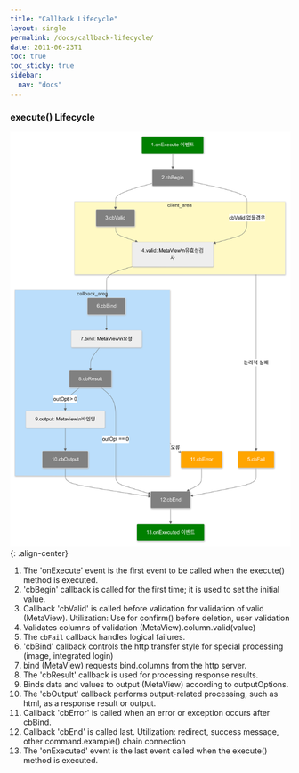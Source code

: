 ```yaml
---
title: "Callback Lifecycle"
layout: single
permalink: /docs/callback-lifecycle/
date: 2011-06-23T1
toc: true
toc_sticky: true
sidebar:
  nav: "docs"
---
```


### execute() Lifecycle

![image-center](/assets/images/cb-diagram-2024-08-16-010115.png){: .align-center}


1. The 'onExecute' event is the first event to be called when the execute() method is executed.
2. 'cbBegin' callback is called for the first time; it is used to set the initial value.
3. Callback 'cbValid' is called before validation for validation of valid (MetaView). 
   Utilization: Use for confirm() before deletion, user validation
4. Validates columns of validation (MetaView).column.valid(value)
5. The `cbFail` callback handles logical failures.
6. 'cbBind' callback controls the http transfer style for special processing (image, integrated login)
7. bind (MetaView) requests bind.columns from the http server.
8. The 'cbResult' callback is used for processing response results.
9. Binds data and values to output (MetaView) according to outputOptions.
10. The 'cbOutput' callback performs output-related processing, such as html, as a response result or output.
11. Callback 'cbError' is called when an error or exception occurs after cbBind.
12. Callback 'cbEnd' is called last.
    Utilization: redirect, success message, other command.example() chain connection
13. The 'onExecuted' event is the last event called when the execute() method is executed.
